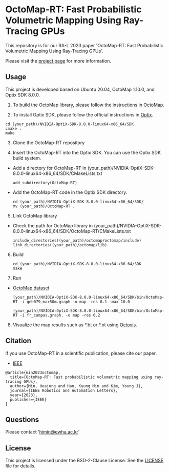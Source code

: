 # OctoMap-RT: Fast Probabilistic Volumetric Mapping Using Ray-Tracing GPUs
This repository is for our RA-L 2023 paper 'OctoMap-RT: Fast Probabilistic Volumetric Mapping Using Ray-Tracing GPUs'.

Please visit the [project page](http://graphics.ewha.ac.kr/octomap-rt/) for more information.


## Usage
This project is developed based on Ubuntu 20.04, OctoMap 1.10.0, and Optix SDK 8.0.0.

1. To build the OctoMap library, please follow the instructions in [OctoMap](https://github.com/OctoMap/octomap).

2. To install Optix SDK, please follow the official instructions in [Optix](https://developer.nvidia.com/designworks/optix/download).
```
cd (your_path)/NVIDIA-OptiX-SDK-8.0.0-linux64-x86_64/SDK
cmake .
make
```

3. Clone the OctoMap-RT repository

4. Insert the OctoMap-RT into the Optix SDK. You can use the Optix SDK build system.
  * Add a directory for OctoMap-RT in (your_path)/NVIDIA-OptiX-SDK-8.0.0-linux64-x86_64/SDK/CMakeLists.txt
    ```
    add_subdirectory(OctoMap-RT)
    ```   
  
  * Add the OctoMap-RT code in the Optix SDK directory.
    ```
    cd (your_path)/NVIDIA-OptiX-SDK-8.0.0-linux64-x86_64/SDK/
    mv (your_path)/OctoMap-RT .    
    ```

5. Link OctoMap library
* Check the path for OctoMap library in (your_path)/NVIDIA-OptiX-SDK-8.0.0-linux64-x86_64/SDK/OctoMap-RT/CMakeLists.txt
  ```
  include_directories((your_path)/octomap/octomap/include)
  link_directories((your_path)/octomap/lib)
  ```

6. Build 
    ```
    cd (your_path)/NVIDIA-OptiX-SDK-8.0.0-linux64-x86_64/SDK
    make
    ```

7. Run
* [OctoMap dataset](http://ais.informatik.uni-freiburg.de/projects/datasets/octomap/)
  
    ```
    (your_path)/NVIDIA-OptiX-SDK-8.0.0-linux64-x86_64/SDK/bin/OctoMap-RT -i geb079_max50m.graph -o map -res 0.1 -max 10.0
    ```
    ```
    (your_path)/NVIDIA-OptiX-SDK-8.0.0-linux64-x86_64/SDK/bin/OctoMap-RT -i fr_campus.graph. -o map -res 0.2 
    ```

8. Visualize the map results such as *.bt or *.ot using [Octovis](https://github.com/OctoMap/octomap).



## Citation
If you use OctoMap-RT in a scientific publication, please cite our paper.
* [IEEE](https://ieeexplore.ieee.org/document/10197524)

```
@article{min2023octomap,
  title={OctoMap-RT: Fast probabilistic volumetric mapping using ray-tracing GPUs},
  author={Min, Heajung and Han, Kyung Min and Kim, Young J},
  journal={IEEE Robotics and Automation Letters},
  year={2023},
  publisher={IEEE}
}
```


## Questions
Please contact 'hjmin@ewha.ac.kr'

## License
This project is licensed under the BSD-2-Clause License. See the [LICENSE](LICENSE) file for details.
